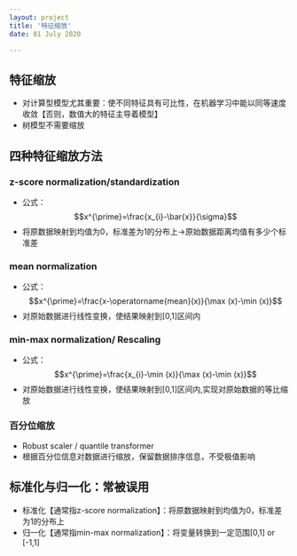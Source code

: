 ```yaml
---
layout: project
title: '特征缩放'
date: 01 July 2020

---
```


## 特征缩放
- 对计算型模型尤其重要：使不同特征具有可比性，在机器学习中能以同等速度收敛【否则，数值大的特征主导着模型】
- 树模型不需要缩放

## 四种特征缩放方法
### z-score normalization/standardization
- 公式：$$x^{\prime}=\frac{x_{i}-\bar{x}}{\sigma}$$
- 将原数据映射到均值为0，标准差为1的分布上->原始数据距离均值有多少个标准差

### mean normalization
- 公式：$$x^{\prime}=\frac{x-\operatorname{mean}(x)}{\max (x)-\min (x)}$$
- 对原始数据进行线性变换，使结果映射到[0,1]区间内
 
### min-max normalization/ Rescaling
- 公式：$$x^{\prime}=\frac{x_{i}-\min (x)}{\max (x)-\min (x)}$$
- 对原始数据进行线性变换，使结果映射到[0,1]区间内,实现对原始数据的等比缩放

### 百分位缩放
- Robust scaler / quantile transformer
- 根据百分位信息对数据进行缩放，保留数据排序信息，不受极值影响

## 标准化与归一化：常被误用
- 标准化【通常指z-score normalization】：将原数据映射到均值为0，标准差为1的分布上
- 归一化【通常指min-max normalization】：将变量转换到一定范围[0,1] or [-1,1]

